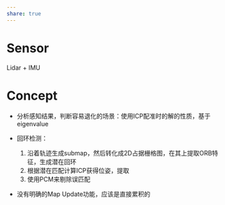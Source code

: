 ```yaml
---
share: true
---
```

# Sensor

Lidar + IMU

# Concept

- 分析感知结果，判断容易退化的场景：使用ICP配准时的解的性质，基于eigenvalue
- 回环检测：
	1. 沿着轨迹生成submap，然后转化成2D占据栅格图，在其上提取ORB特征，生成潜在回环
	2. 根据潜在匹配计算ICP获得位姿，提取
	3. 使用PCM来剔除误匹配

- 没有明确的Map Update功能，应该是直接累积的